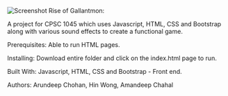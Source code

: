 ![Screenshot](https://github.com/achohan01/Summary/blob/master/RiseofGallantmon.png)
Rise of Gallantmon: 

A project for CPSC 1045 which uses Javascript, HTML, CSS and Bootstrap along with various sound effects to create a functional game.

Prerequisites:
Able to run HTML pages.

Installing:
Download entire folder and click on the index.html page to run.

Built With:
Javascript, HTML, CSS and Bootstrap - Front end.

Authors:
Arundeep Chohan, Hin Wong, Amandeep Chahal
